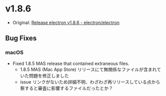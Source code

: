 # v1.8.6

* Original: [Release electron v1.8.6 - electron/electron](https://github.com/electron/electron/releases/tag/v1.8.6)

## Bug Fixes

### macOS

* Fixed 1.8.5 MAS release that contained extraneous files.
  * 1.8.5 MAS (Mac App Store) リリースにて無関係なファイルが含まれていた問題を修正しました
  * issue リンクがないため詳細不明、わざわざ再リリースしている点から察すると審査に影響するファイルだったとか？
